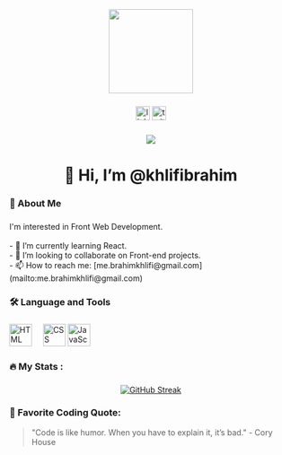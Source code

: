 <div align="center">
  <img height="150" src="https://avatars.githubusercontent.com/u/141354983?v=4"  />
</div>

###

<div align="center">
  <img src="https://avatars.githubusercontent.com/u/141354983?v=4" height="25" alt="linkedin logo"  />
  <img src="https://avatars.githubusercontent.com/u/141354983?v=4" height="25" alt="twitter logo"  />
</div>

###

<div align="center">
  <img src="https://visitor-badge.laobi.icu/badge?page_id=khlifibrahim.khlifibrahim"  />
</div>

###

<h1 align="center">👋 Hi, I’m @khlifibrahim</h1>

###

<h3 align="left">👀 About Me</h3>

###

<p align="left">
  I'm interested in Front Web Development.<br><br>
  - 🌱 I’m currently learning React.<br>
  - 💞️ I’m looking to collaborate on Front-end projects.<br>
  - 📫 How to reach me: [me.brahimkhlifi@gmail.com](mailto:me.brahimkhlifi@gmail.com)
</p>

###

<h3 align="left">🛠 Language and Tools</h3>

###

<div align="left">
  <img src="https://cdn.jsdelivr.net/gh/devicons/devicon/icons/html5/html5-plain-wordmark.svg" height="40" alt="HTML logo"  />
  <img width="12" />
  <img src="https://cdn.jsdelivr.net/gh/devicons/devicon/icons/css3/css3-plain-wordmark.svg" height="40" alt="CSS logo"  />
  <img src="https://cdn.jsdelivr.net/gh/devicons/devicon/icons/javascript/javascript-plain.svg" height="40" alt="JavaScript logo"  />

  <!-- Add more language/tool logos as needed -->
</div>

###

<h3 align="left">🔥 My Stats :</h3>

###

<div align="center">
<a href="https://git.io/streak-stats"><img src="https://streak-stats.demolab.com?user=khlifibrahim&theme=modern-lilac2&hide_border=true&date_format=M%20j%5B%2C%20Y%5D&exclude_days=Mon" alt="GitHub Streak" /></a>
</div>

###

<h3 align="left">🚀 Favorite Coding Quote:</h3>

<blockquote>
  "Code is like humor. When you have to explain it, it’s bad." - Cory House
</blockquote>

